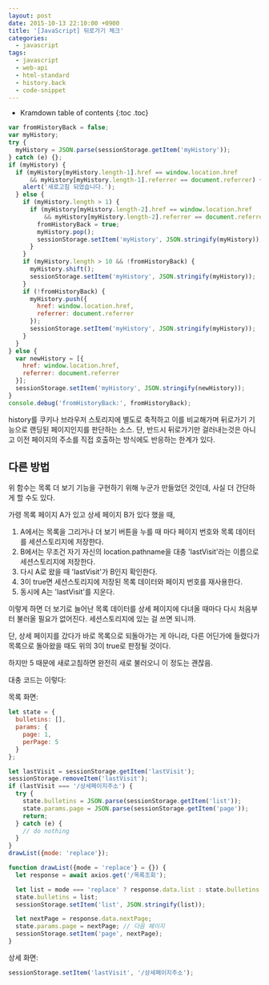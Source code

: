 ```yaml
---
layout: post
date: 2015-10-13 22:10:00 +0900
title: '[JavaScript] 뒤로가기 체크'
categories:
  - javascript
tags:
  - javascript
  - web-api
  - html-standard
  - history.back
  - code-snippet
---
```


* Kramdown table of contents
{:toc .toc}

```js
var fromHistoryBack = false;
var myHistory;
try {
  myHistory = JSON.parse(sessionStorage.getItem('myHistory'));
} catch (e) {};
if (myHistory) {
  if (myHistory[myHistory.length-1].href == window.location.href
      && myHistory[myHistory.length-1].referrer == document.referrer) {
    alert('새로고침 되었습니다.');
  } else {
    if (myHistory.length > 1) {
      if (myHistory[myHistory.length-2].href == window.location.href
          && myHistory[myHistory.length-2].referrer == document.referrer) {
        fromHistoryBack = true;
        myHistory.pop();
        sessionStorage.setItem('myHistory', JSON.stringify(myHistory));
      }
    }
    if (myHistory.length > 10 && !fromHistoryBack) {
      myHistory.shift();
      sessionStorage.setItem('myHistory', JSON.stringify(myHistory));
    }
    if (!fromHistoryBack) {
      myHistory.push({
        href: window.location.href,
        referrer: document.referrer
      });
      sessionStorage.setItem('myHistory', JSON.stringify(myHistory));
    }
  }
} else {
  var newHistory = [{
    href: window.location.href,
    referrer: document.referrer
  }];
  sessionStorage.setItem('myHistory', JSON.stringify(newHistory));
}
console.debug('fromHistoryBack:', fromHistoryBack);
```

history를 쿠키나 브라우저 스토리지에 별도로 축적하고 이를 비교해가며 뒤로가기 기능으로 랜딩된 페이지인지를 판단하는 소스. 단, 반드시 뒤로가기만 걸러내는것은 아니고 이전 페이지의 주소를 직접 호출하는 방식에도 반응하는 한계가 있다.


## 다른 방법

위 함수는 목록 더 보기 기능을 구현하기 위해 누군가 만들었던 것인데, 사실 더 간단하게 할 수도 있다.

가령 목록 페이지 A가 있고 상세 페이지 B가 있다 했을 때, 

1. A에서는 목록을 그리거나 더 보기 버튼을 누를 때 마다 페이지 번호와 목록 데이터를 세션스토리지에 저장한다.
2. B에서는 무조건 자기 자신의 location.pathname을 대충 'lastVisit'라는 이름으로 세션스토리지에 저장한다.
3. 다시 A로 왔을 때 'lastVisit'가 B인지 확인한다.
4. 3이 true면 세션스토리지에 저장된 목록 데이터와 페이지 번호를 재사용한다.
5. 동시에 A는 'lastVisit'를 지운다.

이렇게 하면 더 보기로 늘어난 목록 데이터를 상세 페이지에 다녀올 때마다 다시 처음부터 불러올 필요가 없어진다. 세션스토리지에 있는 걸 쓰면 되니까.

단, 상세 페이지를 갔다가 바로 목록으로 되돌아가는 게 아니라, 다른 어딘가에 들렸다가 목록으로 돌아왔을 때도 위의 3이 true로 판정될 것이다.

하지만 5 때문에 새로고침하면 완전히 새로 불러오니 이 정도는 괜찮음.

대충 코드는 이렇다:

목록 화면:

```js
let state = {
  bulletins: [],
  params: {
    page: 1,
    perPage: 5
  }
};

let lastVisit = sessionStorage.getItem('lastVisit');
sessionStorage.removeItem('lastVisit');
if (lastVisit === '/상세페이지주소') {
  try {
    state.bulletins = JSON.parse(sessionStorage.getItem('list'));
    state.params.page = JSON.parse(sessionStorage.getItem('page'));
    return;
  } catch (e) {
    // do nothing
  }
}
drawList({mode: 'replace'});

function drawList({mode = 'replace'} = {}) {
  let response = await axios.get('/목록조회');

  let list = mode === 'replace' ? response.data.list : state.bulletins.concat(response.data.list);
  state.bulletins = list;
  sessionStorage.setItem('list', JSON.stringify(list));

  let nextPage = response.data.nextPage;
  state.params.page = nextPage; // 다음 페이지
  sessionStorage.setItem('page', nextPage);
}
```

상세 화면: 

```js
sessionStorage.setItem('lastVisit', '/상세페이지주소');
```
